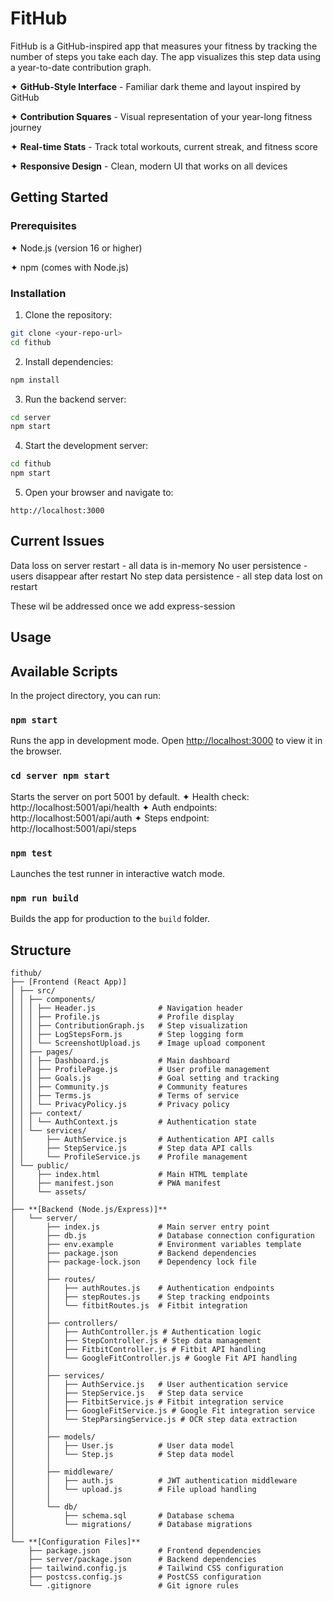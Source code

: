 # FitHub

<div>

FitHub is a GitHub-inspired app that measures your fitness by tracking the number of steps you take each day. The app visualizes this step data using a year-to-date contribution graph.

✦ **GitHub-Style Interface** - Familiar dark theme and layout inspired by GitHub  

✦ **Contribution Squares** - Visual representation of your year-long fitness journey  

✦ **Real-time Stats** - Track total workouts, current streak, and fitness score

✦ **Responsive Design** - Clean, modern UI that works on all devices


## Getting Started

### Prerequisites

✦ Node.js (version 16 or higher)  

✦ npm (comes with Node.js)

### Installation

1. Clone the repository:
```bash
git clone <your-repo-url>
cd fithub
```

2. Install dependencies:
```bash
npm install
```

3. Run the backend server:
```bash
cd server
npm start
```

4. Start the development server:
```bash
cd fithub
npm start
```

5. Open your browser and navigate to:
```
http://localhost:3000
```

## Current Issues
Data loss on server restart - all data is in-memory
No user persistence - users disappear after restart
No step data persistence - all step data lost on restart

These wil be addressed once we add express-session

## Usage

## Available Scripts

In the project directory, you can run:

### `npm start`
Runs the app in development mode. Open [http://localhost:3000](http://localhost:3000) to view it in the browser.

### `cd server npm start`
Starts the server on port 5001 by default.
✦ Health check: http://localhost:5001/api/health
✦ Auth endpoints: http://localhost:5001/api/auth
✦ Steps endpoint: http://localhost:5001/api/steps

### `npm test`
Launches the test runner in interactive watch mode.

### `npm run build`
Builds the app for production to the `build` folder.

## Structure

```
fithub/
├── [Frontend (React App)]
│ ├── src/
│ │ ├── components/            
│ │ │ ├── Header.js              # Navigation header
│ │ │ ├── Profile.js             # Profile display
│ │ │ ├── ContributionGraph.js   # Step visualization
│ │ │ ├── LogStepsForm.js        # Step logging form
│ │ │ └── ScreenshotUpload.js    # Image upload component
│ │ ├── pages/ 
│ │ │ ├── Dashboard.js           # Main dashboard
│ │ │ ├── ProfilePage.js         # User profile management
│ │ │ ├── Goals.js               # Goal setting and tracking
│ │ │ ├── Community.js           # Community features
│ │ │ ├── Terms.js               # Terms of service
│ │ │ └── PrivacyPolicy.js       # Privacy policy
│ │ ├── context/ 
│ │ │ └── AuthContext.js         # Authentication state
│ │ └── services/ 
│ │     ├── AuthService.js       # Authentication API calls
│ │     ├── StepService.js       # Step data API calls
│ │     └── ProfileService.js    # Profile management
│ └── public/                  
│     ├── index.html             # Main HTML template
│     ├── manifest.json          # PWA manifest
│     └── assets/
│
├── **[Backend (Node.js/Express)]**
│   └── server/
│       ├── index.js             # Main server entry point
│       ├── db.js                # Database connection configuration
│       ├── env.example          # Environment variables template
│       ├── package.json         # Backend dependencies
│       ├── package-lock.json    # Dependency lock file
│       │
│       ├── routes/              
│       │   ├── authRoutes.js    # Authentication endpoints
│       │   ├── stepRoutes.js    # Step tracking endpoints
│       │   └── fitbitRoutes.js  # Fitbit integration
│       │
│       ├── controllers/         
│       │   ├── AuthController.js # Authentication logic
│       │   ├── StepController.js # Step data management
│       │   ├── FitbitController.js # Fitbit API handling
│       │   └── GoogleFitController.js # Google Fit API handling
│       │
│       ├── services/           
│       │   ├── AuthService.js   # User authentication service
│       │   ├── StepService.js   # Step data service
│       │   ├── FitbitService.js # Fitbit integration service
│       │   ├── GoogleFitService.js # Google Fit integration service
│       │   └── StepParsingService.js # OCR step data extraction
│       │
│       ├── models/              
│       │   ├── User.js          # User data model
│       │   └── Step.js          # Step data model
│       │
│       ├── middleware/          
│       │   ├── auth.js          # JWT authentication middleware
│       │   └── upload.js        # File upload handling
│       │
│       └── db/                
│           ├── schema.sql       # Database schema
│           └── migrations/      # Database migrations
│
└── **[Configuration Files]**
    ├── package.json             # Frontend dependencies
    ├── server/package.json      # Backend dependencies
    ├── tailwind.config.js       # Tailwind CSS configuration
    ├── postcss.config.js        # PostCSS configuration
    └── .gitignore               # Git ignore rules
```


</div>